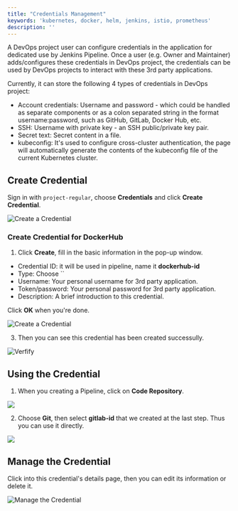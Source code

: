 ```yaml
---
title: "Credentials Management"
keywords: 'kubernetes, docker, helm, jenkins, istio, prometheus'
description: ''
---
```


A DevOps project user can configure credentials in the application for dedicated use by Jenkins Pipeline. Once a user (e.g. Owner and Maintainer) adds/configures these credentials in DevOps project, the credentials can be used by DevOps projects to interact with these 3rd party applications.

Currently, it can store the following 4 types of credentials in DevOps project:

- Account credentials: Username and password - which could be handled as separate components or as a colon separated string in the format username:password, such as GitHub, GitLab, Docker Hub, etc.
- SSH: Username with private key - an SSH public/private key pair.
- Secret text: Secret content in a file.
- kubeconfig: It's used to configure cross-cluster authentication, the page will automatically generate the contents of the kubeconfig file of the current Kubernetes cluster.

## Create Credential

Sign in with `project-regular`, choose **Credentials** and click **Create Credential**.

![Create a Credential](https://pek3b.qingstor.com/kubesphere-docs/png/20190321160338.png)

### Create Credential for DockerHub

1. Click **Create**, fill in the basic information in the pop-up window.

- Credential ID: it will be used in pipeline, name it **dockerhub-id**
- Type: Choose ``
- Username: Your personal username for 3rd party application.
- Token/password: Your personal password for 3rd party application.
- Description: A brief introduction to this credential.


Click **OK** when you're done.

![Create a Credential](https://pek3b.qingstor.com/kubesphere-docs/png/20190321160654.png)

3. Then you can see this credential has been created successully.

![Verfify](https://pek3b.qingstor.com/kubesphere-docs/png/20190321162510.png)

## Using the Credential

1. When you creating a Pipeline, click on **Code Repository**.

![](https://pek3b.qingstor.com/kubesphere-docs/png/20190321162726.png)

2. Choose **Git**, then select **gitlab-id** that we created at the last step. Thus you can use it directly.

![](https://pek3b.qingstor.com/kubesphere-docs/png/20190321162904.png)

## Manage the Credential

Click into this credential's details page, then you can edit its information or delete it.

![Manage the Credential](https://pek3b.qingstor.com/kubesphere-docs/png/20190321163301.png)
